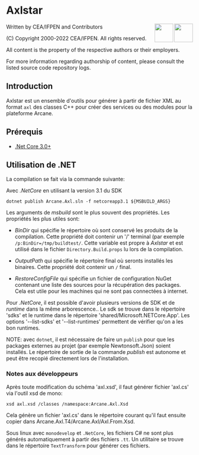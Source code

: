 # Axlstar

<img src="https://www.cea.fr/PublishingImages/cea.jpg" height="50" align="right" />
<img src="https://www.ifpenergiesnouvelles.fr/sites/ifpen.fr/files/logo_ifpen_2.jpg" height="50" align="right"/>

Written by CEA/IFPEN and Contributors

(C) Copyright 2000-2022 CEA/IFPEN. All rights reserved.

All content is the property of the respective authors or their employers.

For more information regarding authorship of content, please consult the listed source code repository logs.

## Introduction

Axlstar est un ensemble d'outils pour générer à partir de fichier XML
au format `axl` des classes C++ pour créer des services ou des modules
pour la plateforme Arcane.

## Prérequis

- [.Net Core 3.0+](https://dotnet.microsoft.com/download)

## Utilisation de .NET

La compilation se fait via la commande suivante:

Avec *.NetCore* en utilisant la version 3.1 du SDK

```{.sh}
dotnet publish Arcane.Axl.sln -f netcoreapp3.1 ${MSBUILD_ARGS}
```

Les arguments de *msbuild* sont le plus souvent des propriétés. Les
propriétés les plus utiles sont:

- *BinDir* qui spécifie le répertoire où sont conservé les produits de
la compilation. Cette propriété doit contenir un '/' terminal (par
exemple `/p:BinDir=/tmp/buildtest/`. Cette variable est propre à
*Axlstar* et est utilisé dans le fichier `Directory.Build.props` lu
lors de la compilation.

- *OutputPath* qui spécifie le répertoire final où seronts installés
les binaires. Cette propriété doit contenir un `/` final.

- *RestoreConfigFile* qui spécifie un fichier de configuration NuGet
contenant une liste des sources pour la récupération des
packages. Cela est utile pour les machines qui ne sont pas connectées
à internet.

Pour *.NetCore*, il est possible d'avoir plusieurs versions de SDK et
de *runtime* dans la même arborescence.. Le sdk se trouve dans
le répertoire 'sdks' et le runtime dans le répertoire 'shared/Microsoft.NETCore.App'. Les
options '--list-sdks' et '--list-runtimes' permettent de vérifier
qu'on a les bon runtimes.

NOTE: avec `dotnet`, il est nécessaire de faire un `publish` pour que
les packages externes au projet (par exemple Newtonsoft.Json) soient
installés. Le répertoire de sortie de la commande *publish* est
autonome et peut être recopié directement lors de l'installation.

### Notes aux développeurs

Après toute modification du schéma 'axl.xsd', il faut générer fichier
'axl.cs' via l'outil xsd de mono:

```{.sh}
xsd axl.xsd /classes /namespace:Arcane.Axl.Xsd
```

Cela génère un fichier 'axl.cs' dans le répertoire courant qu'il faut
ensuite copier dans Arcane.Axl.T4/Arcane.Axl/Axl.From.Xsd. 

Sous linux avec `monodevelop` et `.NetCore`, les fichiers C# ne sont plus générés
automatiquement à partir des fichiers `.tt`. Un utilitaire se trouve dans le
répertoire `TextTransform` pour générer ces fichiers.
